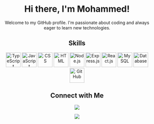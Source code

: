 <div align="center">
  <h1>Hi there, I'm Mohammed!</h1>
  <p>Welcome to my GitHub profile. I'm passionate about coding and always eager to learn new technologies.</p>
</div>

<h2 align="center">Skills</h2>
<p align="center">
  <img src="https://img.icons8.com/color/48/000000/typescript.png" alt="TypeScript" width="48" height="48">
  <img src="https://img.icons8.com/color/48/000000/javascript.png" alt="JavaScript" width="48" height="48">
  <img src="https://img.icons8.com/color/48/000000/css.png" alt="CSS" width="48" height="48">
  <img src="https://img.icons8.com/color/48/000000/html.png" alt="HTML" width="48" height="48">
  <img src="https://img.icons8.com/color/48/000000/nodejs.png" alt="Node.js" width="48" height="48">
  <img src="https://img.icons8.com/color/48/000000/express.png" alt="Express.js" width="48" height="48">
  <img src="https://img.icons8.com/color/48/000000/react-native.png" alt="React.js" width="48" height="48">
  <img src="https://img.icons8.com/color/48/000000/mysql.png" alt="MySQL" width="48" height="48">
  <img src="https://img.icons8.com/color/48/000000/database.png" alt="Database" width="48" height="48">
  <img src="https://img.icons8.com/ios-filled/50/000000/github.png" alt="GitHub" width="48" height="48">
</p>
<h2 align="center">Connect with Me</h2>
<p align="center">
  <a href="https://www.linkedin.com/in/mohammed-hussein-3b425728a/"><img src="https://img.shields.io/badge/LinkedIn-Connect-blue"></a>
</p>
 
<p align="center" >
    <a href="https://www.codewars.com/users/ham-oudi">
      <img src="https://github.r2v.ch/codewars?user=ham-oudi&theme=gradient" />
    </a>
</p>
